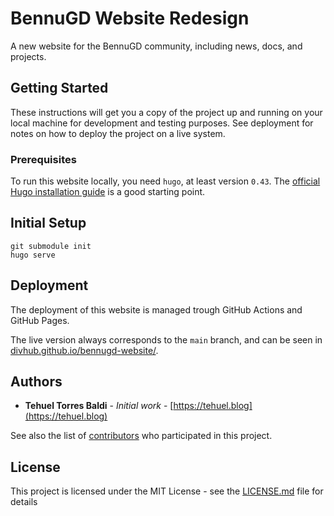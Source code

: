 # BennuGD Website Redesign

A new website for the BennuGD community, including news, docs, and projects.

## Getting Started

These instructions will get you a copy of the project up and running on your local machine for development and testing purposes. See deployment for notes on how to deploy the project on a live system.

### Prerequisites

To run this website locally, you need `hugo`, at least version `0.43`. The [official Hugo installation guide](https://gohugo.io/getting-started/installing/) is a good starting point.

## Initial Setup

```
git submodule init
hugo serve
```

## Deployment

The deployment of this website is managed trough GitHub Actions and GitHub Pages.

The live version always corresponds to the `main` branch, and can be seen in [divhub.github.io/bennugd-website/](https://divhub.github.io/bennugd-website/).

## Authors

* **Tehuel Torres Baldi** - *Initial work* - [https://tehuel.blog](https://tehuel.blog)

See also the list of [contributors](https://github.com/DivHub/bennugd-website/contributors) who participated in this project.

## License

This project is licensed under the MIT License - see the [LICENSE.md](LICENSE.md) file for details
